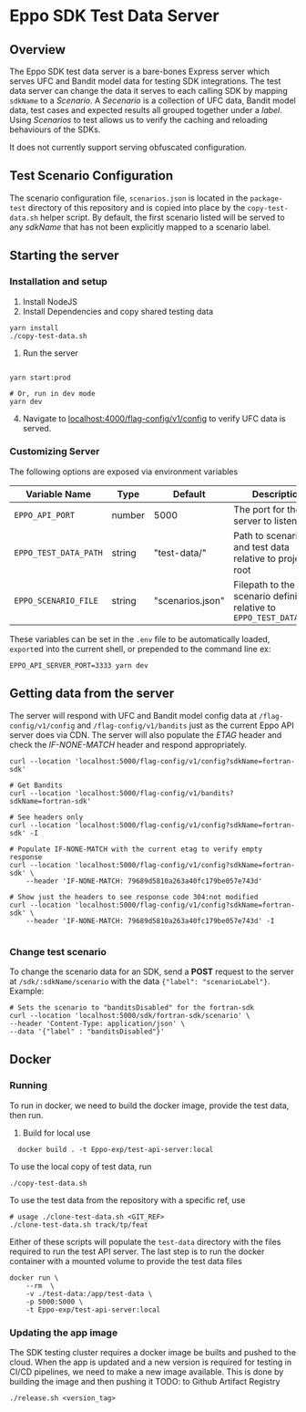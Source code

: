 # Eppo SDK Test Data Server

## Overview

The Eppo SDK test data server is a bare-bones Express server which serves UFC and Bandit model data for testing SDK integrations. The test data server can change the data it serves to each calling SDK by mapping `sdkName` to a _Scenario_. A _Secenario_ is a collection of UFC data, Bandit model data, test cases and expected results all grouped together under a _label_. Using _Scenarios_ to test allows us to verify the caching and reloading behaviours of the SDKs.

It does not currently support serving obfuscated configuration.

## Test Scenario Configuration

The scenario configuration file, `scenarios.json` is located in the `package-test` directory of this repository and is copied into place by the `copy-test-data.sh` helper script. By default, the first scenario listed will be served to any _sdkName_ that has not been explicitly mapped to a scenario label.

## Starting the server

### Installation and setup

1. Install NodeJS
2. Install Dependencies and copy shared testing data

```shell
yarn install
./copy-test-data.sh
```

1. Run the server

```shell

yarn start:prod

# Or, run in dev mode
yarn dev
```

4. Navigate to [localhost:4000/flag-config/v1/config](localhost:4000/flag-config/v1/config) to verify UFC data is served.

### Customizing Server
The following options are exposed via environment variables

| Variable Name         | Type      | Default           | Description |
| -- | -- | -- | -- |
| `EPPO_API_PORT`       | number    | 5000              | The port for the server to listen on |
| `EPPO_TEST_DATA_PATH` | string    | "test-data/"      | Path to scenario file and test data relative to project root |
| `EPPO_SCENARIO_FILE`  | string    | "scenarios.json"  | Filepath to the scenario definitions, relative to `EPPO_TEST_DATA_PATH` |


These variables can be set in the `.env` file to be automatically loaded, `export`ed into the current shell, or prepended to the command line ex:

```shell
EPPO_API_SERVER_PORT=3333 yarn dev
```

## Getting data from the server

The server will respond with UFC and Bandit model config data at `/flag-config/v1/config` and `/flag-config/v1/bandits` just as the current Eppo API server does via CDN. The server will also populate the _ETAG_ header and check the _IF-NONE-MATCH_ header and respond appropriately.

```shell
curl --location 'localhost:5000/flag-config/v1/config?sdkName=fortran-sdk'

# Get Bandits
curl --location 'localhost:5000/flag-config/v1/bandits?sdkName=fortran-sdk' 

# See headers only
curl --location 'localhost:5000/flag-config/v1/config?sdkName=fortran-sdk' -I

# Populate IF-NONE-MATCH with the current etag to verify empty response
curl --location 'localhost:5000/flag-config/v1/config?sdkName=fortran-sdk' \
    --header 'IF-NONE-MATCH: 79689d5810a263a40fc179be057e743d'

# Show just the headers to see response code 304:not modified
curl --location 'localhost:5000/flag-config/v1/config?sdkName=fortran-sdk' \
    --header 'IF-NONE-MATCH: 79689d5810a263a40fc179be057e743d' -I


```
### Change test scenario

To change the scenario data for an SDK, send a **POST** request to the server at `/sdk/:sdkName/scenario` with the data `{"label": "scenarioLabel"}`. Example:

```shell
# Sets the scenario to "banditsDisabled" for the fortran-sdk
curl --location 'localhost:5000/sdk/fortran-sdk/scenario' \
--header 'Content-Type: application/json' \
--data '{"label" : "banditsDisabled"}'
```

## Docker

### Running
To run in docker, we need to build the docker image, provide the test data, then run.

1. Build for local use
```shell
  docker build . -t Eppo-exp/test-api-server:local
```

To use the local copy of test data, run
```shell
./copy-test-data.sh
```

To use the test data from the repository with a specific ref, use
```shell
# usage ./clone-test-data.sh <GIT_REF>
./clone-test-data.sh track/tp/feat

```

Either of these scripts will populate the `test-data` directory with the files required to run the test API server. The last step is to run the docker container with a mounted volume to provide the test data files

```shell
docker run \
    --rm  \
    -v ./test-data:/app/test-data \
    -p 5000:5000 \
    -t Eppo-exp/test-api-server:local
```


### Updating the app image
The SDK testing cluster requires a docker image be builts and pushed to the cloud.
When the app is updated and a new version is required for testing in CI/CD pipelines, we need to make a new image available. This is done by building the image and then pushing it TODO: to Github Artifact Registry

```shell
./release.sh <version_tag>
```
